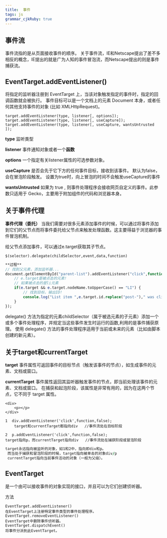 ```yaml
---
title:  事件
tags: js
grammar_cjkRuby: true
---
```

## 事件流
事件流指的是从页面接收事件的顺序。
关于事件流，IE和Netscape提出了差不多相反的概念，IE提出的就是广为人知的事件冒泡流，而Netscape提出的则是事件捕获流。

## EventTarget.addEventListener()
将指定的监听器注册到 EventTarget 上，当该对象触发指定的事件时，指定的回调函数就会被执行。 事件目标可以是一个文档上的元素 Document 本身，或者任何其他支持事件的对象 (比如 XMLHttpRequest)。

``` puppet
target.addEventListener(type, listener[, options]);
target.addEventListener(type, listener[, useCapture]);
target.addEventListener(type, listener[, useCapture, wantsUntrusted  ]); 
```

**type**
监听类型

**listener**
事件通知对象或者一个**函数**

**options**
一个指定有关listener属性的可选参数对象。

**useCapture**
是否会先于它下方的任何事件目标，接收到该事件。
默认为false，会在冒泡阶段触发。
设置为true时，向上冒泡的时间不会触发useCapture的事件

**wantsUntrusted** 
如果为 true , 则事件处理程序会接收网页自定义的事件。此参数只适用于 Gecko，主要用于附加组件的代码和浏览器本身。

## 关于事件代理

**事件代理（委托）**
当我们需要对很多元素添加事件的时候，可以通过将事件添加到它们的父节点而将事件委托给父节点来触发处理函数。这主要得益于浏览器的事件冒泡机制。

给父节点添加事件，可以通过e.target获取其子节点。

``` oxygene
$(selector).delegate(childSelector,event,data,function)
```


``` stata
**过程**
// 找到父元素，添加监听器...
document.getElementById("parent-list").addEventListener("click",function(e) {
	// e.target是被点击的元素!
	// 如果被点击的是li元素
	if(e.target && e.target.nodeName.toUpperCase() == "LI") {
		// 找到目标，输出ID!
		console.log("List item ",e.target.id.replace("post-")," was clicked!");
	}
});
```


delegate() 方法为指定的元素childSelector（属于被选元素的子元素）添加一个或多个事件处理程序，并规定当这些事件发生时运行的函数,利用的是事件捕获原理。
使用 delegate() 方法的事件处理程序适用于当前或未来的元素（比如由脚本创建的新元素）。

## 关于target和currentTarget
**target**
事件属性可返回事件的目标节点（触发该事件的节点），如生成事件的元素、文档或窗口。



**currentTarget** 
事件属性返回其监听器触发事件的节点，即当前处理该事件的元素、文档或窗口。
在捕获和起泡阶段，该属性是非常有用的，因为在这两个节点，它不同于 target 属性。

``` vbscript-html
<div>
	<p></p>
</div>
```

``` delphi
1  div.addEventListener('click',function,false);
	target和currentTarget都指向div   //事件流处在目标阶段
```


``` delphi
2  p.addEventListener('click',function,false);
target指向p，而currentTarget指向div   //事件流处在捕获阶段或冒泡阶段
```


 

``` fortran
target永远指向被监听的对象，如1和2中，指向即div和p。
 而当处于捕获和冒泡阶段的时候，target指向被单击的对象div/p
 currentTarget指向当前事件活动的对象（一般为父级）。
```



## EventTarget
是一个由可以接收事件的对象实现的接口，并且可以为它们创建侦听器。

方法

``` stylus
EventTarget.addEventListener()
在EventTarget上注册特定事件类型的事件处理程序。
EventTarget.removeEventListener()
EventTarget中删除事件侦听器。
EventTarget.dispatchEvent()
将事件分派到此EventTarget。
```




